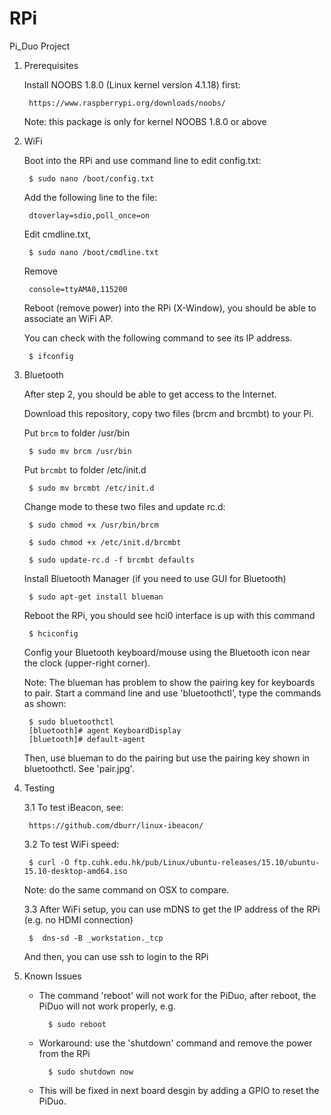 # RPi


Pi_Duo Project


1. Prerequisites

	Install NOOBS 1.8.0 (Linux kernel version 4.1.18) first:

		https://www.raspberrypi.org/downloads/noobs/

	Note: this package is only for kernel NOOBS 1.8.0 or above
	
	
2. WiFi

	Boot into the RPi and use command line to edit config.txt:

		$ sudo nano /boot/config.txt

	Add the following line to the file:

		dtoverlay=sdio,poll_once=on

	Edit cmdline.txt,
	
		$ sudo nano /boot/cmdline.txt

	Remove
  
		console=ttyAMA0,115200

	Reboot (remove power) into the RPi (X-Window), you should be able to associate an WiFi AP.

	You can check with the following command to see its IP address.

		$ ifconfig


3. Bluetooth

	After step 2, you should be able to get access to the Internet.
  
	Download this repository, copy two files (brcm and brcmbt) to your Pi.

	Put `brcm` to folder /usr/bin
	
		$ sudo mv brcm /usr/bin
	
	Put `brcmbt` to folder /etc/init.d
	 
		$ sudo mv brcmbt /etc/init.d
		
	Change mode to these two files and update rc.d:
  
		$ sudo chmod +x /usr/bin/brcm

		$ sudo chmod +x /etc/init.d/brcmbt
  
		$ sudo update-rc.d -f brcmbt defaults

	Install Bluetooth Manager (if you need to use GUI for Bluetooth)

		$ sudo apt-get install blueman

	Reboot the RPi, you should see hci0 interface is up with this command
  
		$ hciconfig
		
	Config your Bluetooth keyboard/mouse using the Bluetooth icon near the clock (upper-right corner).

	Note: The blueman has problem to show the pairing key for keyboards to pair. Start a command line and use 'bluetoothctl', type the commands as shown: 

		$ sudo bluetoothctl
		[bluetooth]# agent KeyboardDisplay
		[bluetooth]# default-agent
	
	Then, use blueman to do the pairing but use the pairing key shown in bluetoothctl. See 'pair.jpg'.


4. Testing

	3.1 To test iBeacon, see:
  
    	https://github.com/dburr/linux-ibeacon/
  
	3.2 To test WiFi speed:

		$ curl -O ftp.cuhk.edu.hk/pub/Linux/ubuntu-releases/15.10/ubuntu-15.10-desktop-amd64.iso

	Note: do the same command on OSX to compare.
    
	3.3 After WiFi setup, you can use mDNS to get the IP address of the RPi (e.g. no HDMI connection)
  
		$  dns-sd -B _workstation._tcp
    
	And then, you can use ssh to login to the RPi
    

5. Known Issues

	* The command 'reboot' will not work for the PiDuo, after reboot, the PiDuo will not work properly, e.g.
	
			$ sudo reboot  

	* Workaround: use the 'shutdown' command and remove the power from the RPi
	
			$ sudo shutdown now
			
	* This will be fixed in next board desgin by adding a GPIO to reset the PiDuo.
	
